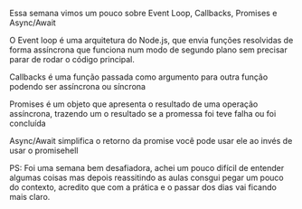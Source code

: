 Essa semana vimos um pouco sobre Event Loop, Callbacks, Promises e Async/Await

O Event loop é uma arquitetura do Node.js, que envia funções resolvidas de forma assíncrona que funciona num modo de segundo plano sem precisar parar de rodar o código principal.

Callbacks é uma função passada como argumento para outra função podendo ser assíncrona ou síncrona

Promises é um objeto que apresenta o resultado de uma operação assíncrona, trazendo um o resultado se a  promessa foi teve falha ou foi concluída

Async/Await simplifica o retorno da promise você pode usar ele ao invés de usar o promisehell

PS: Foi uma semana bem desafiadora, achei um pouco difícil de entender algumas coisas mas depois reassitindo as aulas consgui pegar um pouco do contexto, acredito que com a prática e o passar dos dias vai ficando mais claro.